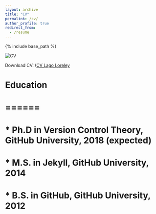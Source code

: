 ```yaml
---
layout: archive
title: "CV"
permalink: /cv/
author_profile: true
redirect_from:
  - /resume
---
```


{% include base_path %}

![CV](https://loreleylago.github.io/files/CV?LAGO?Loreley?short.pdf)

Download CV:
([CV Lago Loreley](https://loreleylago.github.io/files/CV?LAGO?Loreley?short.pdf)

# Education
# ======
# * Ph.D in Version Control Theory, GitHub University, 2018 (expected)
# * M.S. in Jekyll, GitHub University, 2014
# * B.S. in GitHub, GitHub University, 2012


